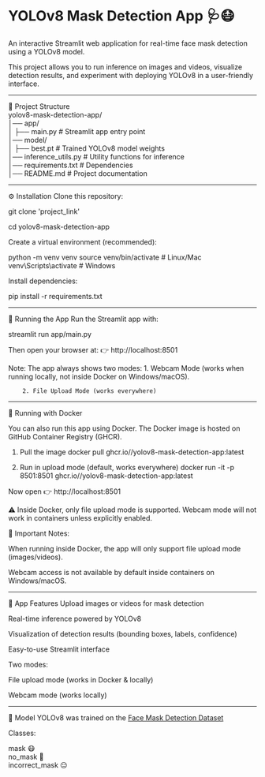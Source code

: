 # YOLOv8 Mask Detection App 🩺😷

An interactive Streamlit web application for real-time face mask detection using a YOLOv8 model.

This project allows you to run inference on images and videos,
visualize detection results, and experiment with deploying YOLOv8 in a user-friendly interface.

----------------------------------------------------------------------------------------------------------------------------------
📂 Project Structure <br>
yolov8-mask-detection-app/ <br>
│── app/ <br>
│   ├── main.py               # Streamlit app entry point <br>
│── model/ <br>
│   ├── best.pt               # Trained YOLOv8 model weights <br>
│── inference_utils.py        # Utility functions for inference <br>
│── requirements.txt          # Dependencies <br>
│── README.md                 # Project documentation <br>

----------------------------------------------------------------------------------------------------------------------------------
⚙️ Installation
Clone this repository:

git clone 'project_link'

cd yolov8-mask-detection-app

Create a virtual environment (recommended):

python -m venv venv
source venv/bin/activate   # Linux/Mac
venv\Scripts\activate      # Windows


Install dependencies:

pip install -r requirements.txt

----------------------------------------------------------------------------------------------------------------------------------
🚀 Running the App
Run the Streamlit app with:

streamlit run app/main.py


Then open your browser at:
👉 http://localhost:8501

Note:
    The app always shows two modes:
        1. Webcam Mode (works when running locally, not inside Docker on Windows/macOS).

        2. File Upload Mode (works everywhere)



----------------------------------------------------------------------------------------------------------------------------------

🐳 Running with Docker

You can also run this app using Docker.
The Docker image is hosted on GitHub Container Registry (GHCR).

1. Pull the image
docker pull ghcr.io/<your-github-username>/yolov8-mask-detection-app:latest

2. Run in upload mode (default, works everywhere)
docker run -it -p 8501:8501 ghcr.io/<your-github-username>/yolov8-mask-detection-app:latest


Now open 👉 http://localhost:8501

⚠️ Inside Docker, only file upload mode is supported. Webcam mode will not work in containers unless explicitly enabled.

📌 Important Notes:

When running inside Docker, the app will only support file upload mode (images/videos).

Webcam access is not available by default inside containers on Windows/macOS.

----------------------------------------------------------------------------------------------------------------------------------

🎯 App Features
Upload images or videos for mask detection

Real-time inference powered by YOLOv8

Visualization of detection results (bounding boxes, labels, confidence)

Easy-to-use Streamlit interface

Two modes:

File upload mode (works in Docker & locally)

Webcam mode (works locally)

----------------------------------------------------------------------------------------------------------------------------------
🧠 Model
YOLOv8 was trained on the [Face Mask Detection Dataset](https://www.kaggle.com/datasets/andrewmvd/face-mask-detection)

Classes:

mask 😷 <br>
no_mask 🚫 <br>
incorrect_mask 😑 <br>

